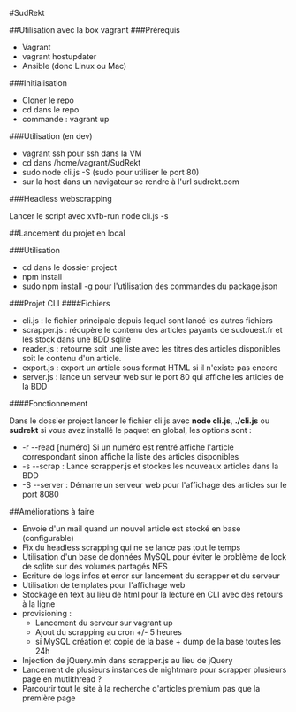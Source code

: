 #SudRekt

##Utilisation avec la box vagrant
###Prérequis

* Vagrant
* vagrant hostupdater
* Ansible (donc Linux ou Mac)

###Initialisation

* Cloner le repo
* cd dans le repo
* commande : vagrant up

###Utilisation (en dev)

* vagrant ssh pour ssh dans la VM
* cd dans /home/vagrant/SudRekt
* sudo node cli.js -S (sudo pour utiliser le port 80)
* sur la host dans un navigateur se rendre à l'url sudrekt.com

###Headless webscrapping

Lancer le script avec xvfb-run node cli.js -s

##Lancement du projet en local

###Utilisation
* cd dans le dossier project
* npm install
* sudo npm install -g pour l'utilisation des commandes du package.json

###Projet CLI
####Fichiers
* cli.js : le fichier principale depuis lequel sont lancé les autres fichiers
* scrapper.js : récupère le contenu des articles payants de sudouest.fr et les stock dans une BDD sqlite
* reader.js : retourne soit une liste avec les titres des articles disponibles soit le contenu d'un article.
* export.js : export un article sous format HTML si il n'existe pas encore
* server.js : lance un serveur web sur le port 80 qui affiche les articles de la BDD

####Fonctionnement

Dans le dossier project lancer le fichier cli.js avec **node cli.js**, **./cli.js** ou **sudrekt** si vous avez installé le paquet en global, les options sont :
* -r --read [numéro] Si un numéro est rentré affiche l'article correspondant sinon affiche la liste des articles disponibles
* -s --scrap : Lance scrapper.js et stockes les nouveaux articles dans la BDD
* -S --server : Démarre un serveur web pour l'affichage des articles sur le port 8080

##Améliorations à faire
* Envoie d'un mail quand un nouvel article est stocké en base (configurable)
* Fix du headless scrapping qui ne se lance pas tout le temps
* Utilisation d'un base de données MySQL pour éviter le problème de lock de sqlite sur des volumes partagés NFS
* Ecriture de logs infos et error sur lancement du scrapper et du serveur
* Utilisation de templates pour l'affichage web
* Stockage en text au lieu de html pour la lecture en CLI avec des retours à la ligne
* provisioning : 
    * Lancement du serveur sur vagrant up
    * Ajout du scrapping au cron +/- 5 heures
    * si MySQL création et copie de la base + dump de la base toutes les 24h
* Injection de jQuery.min dans scrapper.js au lieu de jQuery
* Lancement de plusieurs instances de nightmare pour scrapper plusieurs page en mutlithread ? 
* Parcourir tout le site à la recherche d'articles premium pas que la première page

